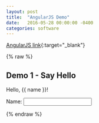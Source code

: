 ```yaml
---
layout: post
title:  "AngularJS Demo"
date:   2016-05-28 00:00:00 -0400
categories: software
---
```


[AngularJS link](https://angularjs.org/){:target="_blank"}

<script src="{{site.url}}/assets/angular.min.js"></script>

{% raw %}
<div ng-app="">

<h2>Demo 1 - Say Hello</h2>
<p>Hello<span ng-show="name.length">, </span>{{ name }}!</p>
<p>Name: <input type="text" ng-model="name"></p>

</div>
{% endraw %}
